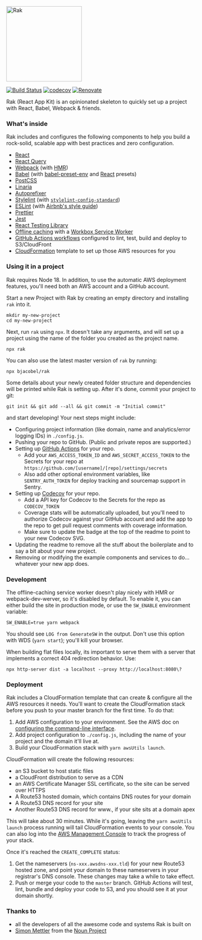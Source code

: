 <img src="https://rak.bjacobel.com/logo.svg" alt="Rak" width="200px">

[![Build Status](https://github.com/bjacobel/rak/actions/workflows/integration.yml/badge.svg?branch=master&event=push)](https://github.com/bjacobel/rak/actions/workflows/integration.yml) [![codecov](https://codecov.io/gh/bjacobel/rak/branch/master/graph/badge.svg)](https://codecov.io/gh/bjacobel/rak) [![Renovate](https://img.shields.io/badge/renovate-enabled-brightgreen.svg)](https://renovatebot.com)

Rak (React App Kit) is an opinionated skeleton to quickly set up a project with React, Babel, Webpack & friends.

### What's inside

Rak includes and configures the following components to help you build a rock-solid, scalable app with best practices and zero configuration.

- [React](https://facebook.github.io/react/)
- [React Query](https://tanstack.com/query/v4)
- [Webpack](https://webpack.github.io/) (with [HMR](https://webpack.github.io/docs/hot-module-replacement.html))
- [Babel](https://babeljs.io/) (with [babel-preset-env](https://github.com/babel/babel-preset-env) and [React](http://babeljs.io/docs/plugins/preset-react/) presets)
- [PostCSS](http://postcss.org/)
- [Linaria](https://github.com/callstack/linaria)
- [Autoprefixer](https://github.com/postcss/autoprefixer)
- [Stylelint](http://stylelint.io/) (with [`stylelint-config-standard`](https://github.com/stylelint/stylelint-config-standard))
- [ESLint](http://eslint.org/) (with [Airbnb's style guide](http://airbnb.io/javascript/))
- [Prettier](https://prettier.io/)
- [Jest](https://facebook.github.io/jest/)
- [React Testing Library](https://testing-library.com/)
- [Offline caching](https://web.dev/learn/pwa/caching/) with a [Workbox Service Worker](https://developer.chrome.com/docs/workbox/)
- [GitHub Actions workflows](https://docs.github.com/en/actions/learn-github-actions) configured to lint, test, build and deploy to S3/CloudFront
- [CloudFormation](https://aws.amazon.com/cloudformation/) template to set up those AWS resources for you

### Using it in a project

Rak requires Node 18. In addition, to use the automatic AWS deployment features, you'll need both an AWS account and a GitHub account.

Start a new Project with Rak by creating an empty directory and installing `rak` into it.

    mkdir my-new-project
    cd my-new-project

Next, run `rak` using `npx`. It doesn't take any arguments, and will set up a project using the name of the folder you created as the project name.

    npx rak

You can also use the latest master version of `rak` by running:

    npx bjacobel/rak

Some details about your newly created folder structure and dependencies will be printed while Rak is setting up. After it's done, commit your project to git:

    git init && git add --all && git commit -m "Initial commit"

and start developing! Your next steps might include:

- Configuring project information (like domain, name and analytics/error logging IDs) in `./config.js`.
- Pushing your repo to GitHub. (Public and private repos are supported.)
- Setting up [GitHub Actions](https://github.com/features/actions) for your repo.
  - Add your `AWS_ACCESS_TOKEN_ID` and `AWS_SECRET_ACCESS_TOKEN` to the Secrets for your repo at `https://github.com/[username]/[repo]/settings/secrets`
  - Also add other optional environment variables, like `SENTRY_AUTH_TOKEN` for deploy tracking and sourcemap support in Sentry.
- Setting up [Codecov](https://codecov.io) for your repo.
  - Add a API key for Codecov to the Secrets for the repo as `CODECOV_TOKEN`
  - Coverage stats will be automatically uploaded, but you'll need to authorize Codecov against your GitHub account and add the app to the repo to get pull request comments with coverage information.
  - Make sure to update the badge at the top of the readme to point to your new Codecov SVG.
- Updating the readme to remove all the stuff about the boilerplate and to say a bit about your new project.
- Removing or modifying the example components and services to do... whatever your new app does.

### Development

The offline-caching service worker doesn't play nicely with HMR or webpack-dev-werver, so it's disabled by default. To enable it, you can either build the site in production mode, or use the `SW_ENABLE` environment variable:

    SW_ENABLE=true yarn webpack

You should see `LOG from GenerateSW` in the output. Don't use this option with WDS (`yarn start`); you'll kill your browser.

When building flat files locally, its important to serve them with a server that implements a correct 404 redirection behavior. Use:

    npx http-server dist -a localhost --proxy http://localhost:8080\?

### Deployment

Rak includes a CloudFormation template that can create & configure all the AWS resources it needs. You'll want to create the CloudFormation stack before you push to your master branch for the first time. To do that:

1. Add AWS configuration to your environment. See the AWS doc on [configuring the command-line interface](http://docs.aws.amazon.com/cli/latest/userguide/cli-chap-getting-started.html).
2. Add project configuration to `./config.js`, including the name of your project and the domain it'll live at.
3. Build your CloudFormation stack with `yarn awsUtils launch`.

CloudFormation will create the following resources:

- an S3 bucket to host static files
- a CloudFront distribution to serve as a CDN
- an AWS Certificate Manager SSL certificate, so the site can be served over HTTPS
- A Route53 hosted domain, which contains DNS routes for your domain
- A Route53 DNS record for your site
- Another Route53 DNS record for www.<yoursite>, if your site sits at a domain apex

This will take about 30 minutes. While it's going, leaving the `yarn awsUtils launch` process running will tail CloudFormation events to your console. You can also log into the [AWS Management Console](https://console.aws.amazon.com/cloudformation/home#/stacks?filter=active) to track the progress of your stack.

Once it's reached the `CREATE_COMPLETE` status:

1. Get the nameservers (`ns-xxx.awsdns-xxx.tld`) for your new Route53 hosted zone, and point your domain to these nameservers in your registrar's DNS console. These changes may take a while to take effect.
2. Push or merge your code to the `master` branch. GitHub Actions will test, lint, bundle and deploy your code to S3, and you should see it at your domain shortly.

### Thanks to

- all the developers of all the awesome code and systems Rak is built on
- [Simon Mettler](https://thenounproject.com/search/?q=rocket&i=113198) from the [Noun Project](https://thenounproject.com/search/?q=rocket&i=113198)
